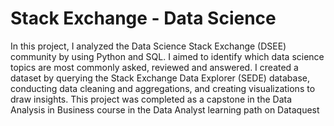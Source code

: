 # Stack Exchange - Data Science

In this project, I analyzed the Data Science Stack Exchange (DSEE) community by using Python and SQL. I aimed to identify which data science topics are most commonly asked, reviewed and answered. I created a dataset by querying the Stack Exchange Data Explorer (SEDE) database, conducting data cleaning and aggregations, and creating visualizations to draw insights. This project was completed as a capstone in the Data Analysis in Business course in the Data Analyst learning path on Dataquest
